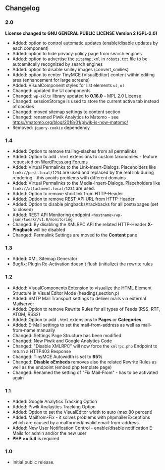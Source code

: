 ## Changelog ##

### 2.0 ###

**License changed to GNU GENERAL PUBLIC LICENSE Version 2 (GPL-2.0)**

* Added: option to control automatic updates (enable/disable updates by each component)
* Added: option to hide privacy-policy page from search engines
* Added: option to advertise the `sitemap.xml` in `robots.txt` file to be autoamitcally recognized by search engines
* Added: option to disable smiley images (convert_smilies)
* Added: option to center TinyMCE (VisualEditor) content within editing area (enhancement for large screens)
* Added: VisualComponent styles for list elements `ul`, `ol`
* Changed: updated the UI components
* Changed: `wp-skltn` library updated to **0.16.0** - MPL 2.0 License
* Changed: sessionStorage is used to store the current active tab instead of cookies
* Changed: moved sitemap settings to content section
* Changed: renamed Piwik Analytics to Matomo - see https://matomo.org/blog/2018/01/piwik-is-now-matomo/
* Removed: `jquery-cookie` dependency

### 1.4 ###
* Added: Option to remove trailing-slashes from all permalinks
* Added: Option to add `.html` extensions to custom taxonomies - feature requested on [WordPress.org Forums](https://wordpress.org/support/topic/add-html-to-custom-taxonomies-categories/)
* Added: Virtual Permalinks to the Link-Insert-Dialogs. Placeholders like `link://post.local/1234` are used and replaced by the real link during rendering - this avoids problems with different domains
* Added: Virtual Permalinks to the Media-Insert-Dialogs. Placeholders like `link://attachment.local/1234` are used.
* Added: Option to remove shortlink from HTTP-Header
* Added: Option to remove REST-API URL from HTTP-Header
* Added: Option to disable pingbacks/trackbacks for all posts/pages (set to closed)
* Added: REST API Monitoring endpoint `<hostname>/wp-json/tweakr/v1.0/monitoring`
* Changed: By disabling the XMLRPC API the related HTTP-Header **X-Pingback** will be disabled
* Changed: Permalink Settings are moved to the **Content** pane

### 1.3 ###
* Added: XML Sitemap Generator
* Bugfix: Plugin Re-Activation doesn't flush (initialize) the rewrite rules

### 1.2 ###
* Added: VisualComponents Extension to visualize the HTML Element Structure in Visual Editor Mode (headings,section,p)
* Added: SMTP Mail Transport settings to deliver mails via external Mailserver
* Added: Option to remove Rewrite Rules for all types of Feeds (RSS, RTF, ATOM, RSS2)
* Added: Option to add `.html` extensions to **Pages** or **Categories**
* Added: E-Mail settings to set the mail-from-address as well as mail-from-name manually
* Changed: Settings Page Structure has been modified
* Changed: New Piwik and Google Analytics Code
* Changed: "Disable XMLRPC" will now force the `xmlrpc.php` Endpoint to return a HTTP403 Response
* Changed: TinyMCE Autowidth is set to **95%**
* Changed: **Disable oEmbeds** removes also the related Rewrite Rules as well as the endpoint (embed.php template page)
* Changed: Renamed the setting of "Fix Mail-From" - has to be activated again

### 1.1 ###
* Added: Google Analytics Tracking Option
* Added: Piwik Analaytics Tracking Option
* Added: Option to set the VisualEditor width to auto (max 80 percent)
* Added: Mailfrom-Fix - it solves problems with phpmailerExceptions which are caused by a malformed/invalid email-from-address.
* Added: New User Notification Control - enable/disable notification E-Mails for admin and/or the new user
* **PHP >= 5.4** is required

### 1.0 ###
* Initial public release.